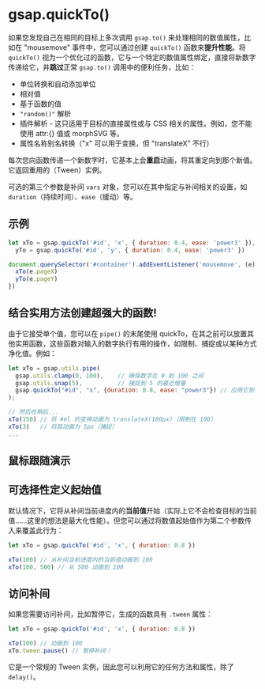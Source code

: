 # gsap.quickTo()

如果您发现自己在相同的目标上多次调用 `gsap.to()` 来处理相同的数值属性，比如在 "mousemove" 事件中，您可以通过创建 `quickTo()` 函数来**提升性能**。将 `quickTo()` 视为一个优化过的函数，它与一个特定的数值属性绑定，直接将新数字传递给它，并**跳过**正常 `gsap.to()` 调用中的便利任务，比如：

- 单位转换和自动添加单位
- 相对值
- 基于函数的值
- `"random()"` 解析
- 插件解析 - 这只适用于目标的直接属性或与 CSS 相关的属性。例如，您不能使用 attr:{} 值或 morphSVG 等。
- 属性名称别名转换（"x" 可以用于变换，但 "translateX" 不行）

每次您向函数传递一个新数字时，它基本上会**重启**动画，将其重定向到那个新值。它返回重用的（Tween）实例。

可选的第三个参数是补间 `vars` 对象，您可以在其中指定与补间相关的设置，如 `duration`（持续时间）、`ease`（缓动）等。

## 示例

```javascript
let xTo = gsap.quickTo('#id', 'x', { duration: 0.4, ease: 'power3' }),
  yTo = gsap.quickTo('#id', 'y', { duration: 0.4, ease: 'power3' })

document.querySelector('#container').addEventListener('mousemove', (e) => {
  xTo(e.pageX)
  yTo(e.pageY)
})
```

## 结合实用方法创建超强大的函数!

由于它接受单个值，您可以在 `pipe()` 的末尾使用 quickTo，在其之前可以放置其他实用函数，这些函数对输入的数字执行有用的操作，如限制、捕捉或以某种方式净化值。例如：

```javascript
let xTo = gsap.utils.pipe(
  gsap.utils.clamp(0, 100),    // 确保数字在 0 到 100 之间
  gsap.utils.snap(5),          // 捕捉到 5 的最近增量
  gsap.quickTo("#id", "x", {duration: 0.8, ease: "power3"}) // 应用它到 #id 元素的 x 属性，每次更新时持续 0.8 秒，并使用 "power3" 缓动
);

// 然后在稍后...
xTo(150) // 将 #el 的变换动画为 translateX(100px)（限制在 100）
xTo(3)   // 将其动画为 5px（捕捉）
...
```

## 鼠标跟随演示

<MyIframe height="500" style="width: 100%;" scrolling="no" title="gsap.quickTo() mouse follower (GSAP 3)" src="https://codepen.io/2235762265/embed/KwpPyRL?default-tab=result&theme-id=14464" frameborder="no" loading="lazy" allowtransparency="true" allowfullscreen="true">
</MyIframe>

## 可选择性定义起始值

默认情况下，它将从补间当前进度内的**当前值**开始（实际上它不会检查目标的当前值……这里的想法是最大化性能）。但您可以通过将数值起始值作为第二个参数传入来覆盖此行为：

```javascript
let xTo = gsap.quickTo('#id', 'x', { duration: 0.8 })

xTo(100) // 从补间当前进度内的当前值动画到 100
xTo(100, 500) // 从 500 动画到 100
```

## 访问补间

如果您需要访问补间，比如暂停它，生成的函数具有 `.tween` 属性：

```javascript
let xTo = gsap.quickTo('#id', 'x', { duration: 0.8 })

xTo(100) // 动画到 100
xTo.tween.pause() // 暂停补间！
```

它是一个常规的 Tween 实例，因此您可以利用它的任何方法和属性，除了 `delay()`。
